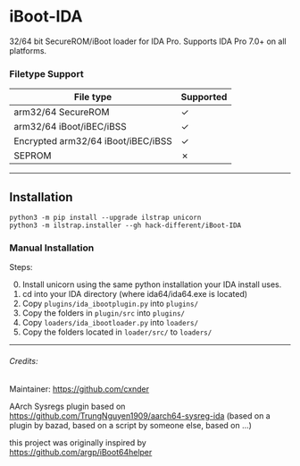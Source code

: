 # iBoot-IDA

32/64 bit SecureROM/iBoot loader for IDA Pro. Supports IDA Pro 7.0+ on all platforms.

### Filetype Support

| File type                | Supported |
|--------------------------|-----------|
| arm32/64 SecureROM       | ✓         |
| arm32/64 iBoot/iBEC/iBSS | ✓         |
| Encrypted arm32/64 iBoot/iBEC/iBSS | ✓         |
| SEPROM                   | ✗        |

---

## Installation

```
python3 -m pip install --upgrade ilstrap unicorn
python3 -m ilstrap.installer --gh hack-different/iBoot-IDA
```

### Manual Installation

Steps:

0. Install unicorn using the same python installation your IDA install uses.
1. cd into your IDA directory (where ida64/ida64.exe is located)
2. Copy `plugins/ida_ibootplugin.py` into `plugins/`
3. Copy the folders in `plugin/src` into `plugins/`
4. Copy `loaders/ida_ibootloader.py` into `loaders/`
3. Copy the folders located in `loader/src/` to `loaders/`

---

###### Credits:

Maintainer: https://github.com/cxnder

AArch Sysregs plugin based on  https://github.com/TrungNguyen1909/aarch64-sysreg-ida (based on a plugin by bazad, based
on a script by someone else, based on ...)

this project was originally inspired by https://github.com/argp/iBoot64helper


